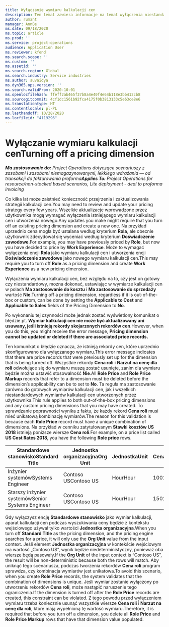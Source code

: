 ```yaml
---
title: Wyłączanie wymiaru kalkulacji cen
description: Ten temat zawiera informacje na temat wyłączenia niestandardowych wymiarów kalkulacji cen.
author: rumant
manager: AnnBe
ms.date: 09/18/2020
ms.topic: article
ms.prod: ''
ms.service: project-operations
audience: Application User
ms.reviewer: kfend
ms.search.scope: ''
ms.custom: ''
ms.assetid: ''
ms.search.region: Global
ms.search.industry: Service industries
ms.author: suvaidya
ms.dyn365.ops.version: ''
ms.search.validFrom: 2020-10-01
ms.openlocfilehash: ffeff2ab465f37b8a4e40f4e64b118e3bb412cb8
ms.sourcegitcommit: 4cf1dc1561b92fca4175f0b3813133c5e63ce8e6
ms.translationtype: HT
ms.contentlocale: pl-PL
ms.lasthandoff: 10/28/2020
ms.locfileid: "4119296"
---
```

# <a name="turning-off-a-pricing-dimension"></a><span data-ttu-id="ca935-103">Wyłączanie wymiaru kalkulacji cen</span><span class="sxs-lookup"><span data-stu-id="ca935-103">Turning off a pricing dimension</span></span>

<span data-ttu-id="ca935-104">_**Ma zastosowanie do:** Project Operations dotyczące scenariuszy z zasobami i zasobami niemagazynowanymi, lekkiego wdrażania — od transakcji do fakturowania proforma_</span><span class="sxs-lookup"><span data-stu-id="ca935-104">_**Applies To:** Project Operations for resource/non-stocked based scenarios, Lite deployment - deal to proforma invoicing_</span></span>

<span data-ttu-id="ca935-105">Co kilka lat może zaistnieć konieczność przejrzenia i zaktualizowania strategii kalkulacji cen.</span><span class="sxs-lookup"><span data-stu-id="ca935-105">You may need to review and update your pricing strategy every few years.</span></span> <span data-ttu-id="ca935-106">Wszelkie aktualizacje wprowadzone przez użytkownika mogą wymagać wyłączenia istniejącego wymiaru kalkulacji cen i utworzenia nowego.</span><span class="sxs-lookup"><span data-stu-id="ca935-106">Any updates you make might require that you turn off an existing pricing dimension and create a new one.</span></span> <span data-ttu-id="ca935-107">Na przykład uprzednio cena mogła być ustalana według kryterium **Rola**, ale obecnie użytkownik zdecydował się wyceniać według kryterium **Doświadczenie zawodowe**.</span><span class="sxs-lookup"><span data-stu-id="ca935-107">For example, you may have previously priced by **Role**, but now you have decided to price by **Work Experience**.</span></span> <span data-ttu-id="ca935-108">Może to wymagać wyłączenia encji **Rola** jako wymiaru kalkulacji cen i utworzenia encji **Doświadczenie zawodowe** jako nowego wymiaru kalkulacji cen.</span><span class="sxs-lookup"><span data-stu-id="ca935-108">This may require you to turn off **Role** as a pricing dimension and create **Work Experience** as a new pricing dimension.</span></span> 

<span data-ttu-id="ca935-109">Wyłączenia wymiaru kalkulacji cen, bez względu na to, czy jest on gotowy czy niestandardowy, można dokonać, ustawiając w wymiarze kalkulacji cen w polach **Ma zastosowanie do kosztu** i **Ma zastosowanie do sprzedaży** wartość **Nie**.</span><span class="sxs-lookup"><span data-stu-id="ca935-109">Turning off a pricing dimension, regardless if it is out-of-the-box or custom, can be done by setting the **Applicable to Cost** and **Applicable to Sales** fields of the Pricing Dimension to **No**.</span></span>

<span data-ttu-id="ca935-110">Po wykonaniu tej czynności może jednak zostać wyświetlony komunikat o błędzie pt. **Wymiar kalkulacji cen nie może być aktualizowany ani usuwany, jeśli istnieją rekordy skojarzonych rekordów cen**.</span><span class="sxs-lookup"><span data-stu-id="ca935-110">However, when you do this, you might receive the error message, **Pricing dimension cannot be updated or deleted if there are associated price records.**</span></span>

<span data-ttu-id="ca935-111">Ten komunikat o błędzie oznacza, że istnieją rekordy cen, które uprzednio skonfigurowano dla wyłączanego wymiaru.</span><span class="sxs-lookup"><span data-stu-id="ca935-111">This error message indicates that there are price records that were previously set up for the dimension that is being turned off.</span></span> <span data-ttu-id="ca935-112">Wszystkie rekordy **Cena roli** i **Narzut na cenę dla roli** odwołujące się do wymiaru muszą zostać usunięte, zanim dla wymiaru będzie można ustawić stosowalność **Nie**.</span><span class="sxs-lookup"><span data-stu-id="ca935-112">All **Role Price** and **Role Price Markup** records that refer to a dimension must be deleted before the dimension’s applicability can be to set to **No**.</span></span> <span data-ttu-id="ca935-113">Ta reguła ma zastosowanie zarówno do gotowych wymiarów kalkulacji cen, jak i wszelkich niestandardowych wymiarów kalkulacji cen utworzonych przez użytkownika.</span><span class="sxs-lookup"><span data-stu-id="ca935-113">This rule applies to both out-of-the-box pricing dimensions and any custom pricing dimensions that you may have created.</span></span> <span data-ttu-id="ca935-114">To sprawdzanie poprawności wynika z faktu, że każdy rekord **Cena roli** musi mieć unikatową kombinację wymiarów.</span><span class="sxs-lookup"><span data-stu-id="ca935-114">The reason for this validation is because each **Role Price** record must have a unique combination of dimensions.</span></span> <span data-ttu-id="ca935-115">Na przykład w cenniku zatytułowanym **Stawki kosztów US 2018** istnieją poniższe wiersze **Cena roli**.</span><span class="sxs-lookup"><span data-stu-id="ca935-115">For example, on a price list called **US Cost Rates 2018**, you have the following **Role price** rows.</span></span> 

| <span data-ttu-id="ca935-116">Standardowe stanowisko</span><span class="sxs-lookup"><span data-stu-id="ca935-116">Standard Title</span></span>         | <span data-ttu-id="ca935-117">Jednostka organizacyjna</span><span class="sxs-lookup"><span data-stu-id="ca935-117">Org Unit</span></span>    |<span data-ttu-id="ca935-118">Jednostka</span><span class="sxs-lookup"><span data-stu-id="ca935-118">Unit</span></span>   |<span data-ttu-id="ca935-119">Cena</span><span class="sxs-lookup"><span data-stu-id="ca935-119">Price</span></span>  |<span data-ttu-id="ca935-120">Waluta</span><span class="sxs-lookup"><span data-stu-id="ca935-120">Currency</span></span>  |
| -----------------------|-------------|-------|-------|----------|
| <span data-ttu-id="ca935-121">Inżynier systemów</span><span class="sxs-lookup"><span data-stu-id="ca935-121">Systems Engineer</span></span>|<span data-ttu-id="ca935-122">Contoso US</span><span class="sxs-lookup"><span data-stu-id="ca935-122">Contoso US</span></span>|<span data-ttu-id="ca935-123">Hour</span><span class="sxs-lookup"><span data-stu-id="ca935-123">Hour</span></span>| <span data-ttu-id="ca935-124">100</span><span class="sxs-lookup"><span data-stu-id="ca935-124">100</span></span>|<span data-ttu-id="ca935-125">USD</span><span class="sxs-lookup"><span data-stu-id="ca935-125">USD</span></span>|
| <span data-ttu-id="ca935-126">Starszy inżynier systemów</span><span class="sxs-lookup"><span data-stu-id="ca935-126">Senior Systems Engineer</span></span>|<span data-ttu-id="ca935-127">Contoso US</span><span class="sxs-lookup"><span data-stu-id="ca935-127">Contoso US</span></span>|<span data-ttu-id="ca935-128">Hour</span><span class="sxs-lookup"><span data-stu-id="ca935-128">Hour</span></span>| <span data-ttu-id="ca935-129">150</span><span class="sxs-lookup"><span data-stu-id="ca935-129">150</span></span>| <span data-ttu-id="ca935-130">USD</span><span class="sxs-lookup"><span data-stu-id="ca935-130">USD</span></span>|


<span data-ttu-id="ca935-131">Gdy wyłączysz encję **Standardowe stanowisko** jako wymiar kalkulacji, aparat kalkulacji cen podczas wyszukiwania ceny będzie z kontekstu wejściowego używał tylko wartości **Jednostka organizacyjna**.</span><span class="sxs-lookup"><span data-stu-id="ca935-131">When you turn off **Standard Title** as the pricing dimension, and the pricing engine searches for a price, it will only use the **Org Unit** value from the input context.</span></span> <span data-ttu-id="ca935-132">Jeśli element **Jednostka organizacyjna** w kontekście wejściowym ma wartość „Contoso US”, wynik będzie niedeterministyczny, ponieważ oba wiersze będą pasowały.</span><span class="sxs-lookup"><span data-stu-id="ca935-132">If the **Org Unit** of the input context is “Contoso US”, the result will be non-deterministic because both the rows will match.</span></span> <span data-ttu-id="ca935-133">Aby uniknąć tego scenariusza, podczas tworzenia rekordów **Cena roli** program sprawdza, czy kombinacja wymiarów jest unikatowa.</span><span class="sxs-lookup"><span data-stu-id="ca935-133">To avoid this scenario, when you create **Role Price** records, the system validates that the combination of dimensions is unique.</span></span> <span data-ttu-id="ca935-134">Jeśli wymiar zostanie wyłączony po utworzeniu rekordów **Cena roli**, może nastąpić naruszenie tego ograniczenia.</span><span class="sxs-lookup"><span data-stu-id="ca935-134">If the dimension is turned off after the **Role Price** records are created, this constraint can be violated.</span></span> <span data-ttu-id="ca935-135">Z tego powodu przed wyłączeniem wymiaru trzeba koniecznie usunąć wszystkie wiersze **Cena roli** i **Narzut na cenę dla roli**, które mają wypełnioną tę wartość wymiaru.</span><span class="sxs-lookup"><span data-stu-id="ca935-135">Therefore, it is required that before you turn off a dimension, you delete all **Role Price** and **Role Price Markup** rows that have that dimension value populated.</span></span>
